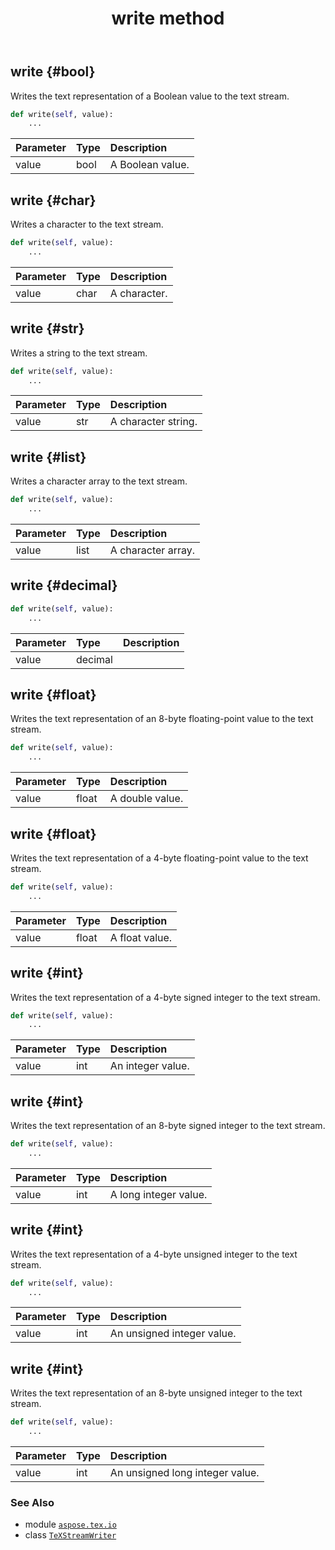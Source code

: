 ﻿---
title: write method
second_title: Aspose.TeX for Python via .NET API References
description: 
type: docs
weight: 40
url: /python-net/aspose.tex.io/texstreamwriter/write/
is_root: false
---

## write {#bool}

Writes the text representation of a Boolean value to the text stream.



```python
def write(self, value):
    ...
```


| Parameter | Type | Description |
| :- | :- | :- |
| value | bool | A Boolean value. |


## write {#char}

Writes a character to the text stream.



```python
def write(self, value):
    ...
```


| Parameter | Type | Description |
| :- | :- | :- |
| value | char | A character. |


## write {#str}

Writes a string to the text stream.



```python
def write(self, value):
    ...
```


| Parameter | Type | Description |
| :- | :- | :- |
| value | str | A character string. |


## write {#list}

Writes a character array to the text stream.



```python
def write(self, value):
    ...
```


| Parameter | Type | Description |
| :- | :- | :- |
| value | list | A character array. |


## write {#decimal}





```python
def write(self, value):
    ...
```


| Parameter | Type | Description |
| :- | :- | :- |
| value | decimal |  |


## write {#float}

Writes the text representation of an 8-byte floating-point value to the text stream.



```python
def write(self, value):
    ...
```


| Parameter | Type | Description |
| :- | :- | :- |
| value | float | A double value. |


## write {#float}

Writes the text representation of a 4-byte floating-point value to the text stream.



```python
def write(self, value):
    ...
```


| Parameter | Type | Description |
| :- | :- | :- |
| value | float | A float value. |


## write {#int}

Writes the text representation of a 4-byte signed integer to the text stream.



```python
def write(self, value):
    ...
```


| Parameter | Type | Description |
| :- | :- | :- |
| value | int | An integer value. |


## write {#int}

Writes the text representation of an 8-byte signed integer to the text stream.



```python
def write(self, value):
    ...
```


| Parameter | Type | Description |
| :- | :- | :- |
| value | int | A long integer value. |


## write {#int}

Writes the text representation of a 4-byte unsigned integer to the text stream.



```python
def write(self, value):
    ...
```


| Parameter | Type | Description |
| :- | :- | :- |
| value | int | An unsigned integer value. |


## write {#int}

Writes the text representation of an 8-byte unsigned integer to the text stream.



```python
def write(self, value):
    ...
```


| Parameter | Type | Description |
| :- | :- | :- |
| value | int | An unsigned long integer value. |



### See Also
* module [`aspose.tex.io`](../../)
* class [`TeXStreamWriter`](/tex/python-net/aspose.tex.io/texstreamwriter)
